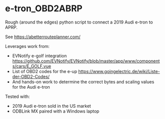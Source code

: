 # e-tron_OBD2ABRP
Rough (around the edges) python script to connect a 2019 Audi e-tron to APRP.

See https://abetterrouteplanner.com/

Leverages work from:
* EVNotify e-golf integration https://github.com/EVNotify/EVNotify/blob/master/app/www/components/cars/E_GOLF.vue
* List of OBD2 codes for the e-up https://www.goingelectric.de/wiki/Liste-der-OBD2-Codes/
* And hands-on work to determine the correct bytes and scaling values for the Audi e-tron

Tested with:
* 2019 Audi e-tron sold in the US market
* ODBLink MX paired with a Windows laptop
